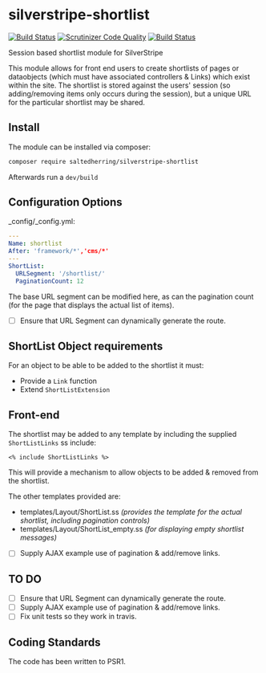 # silverstripe-shortlist

[![Build Status](https://scrutinizer-ci.com/g/salted-herring/silverstripe-shortlist/badges/build.png?b=master)](https://scrutinizer-ci.com/g/salted-herring/silverstripe-shortlist/build-status/master) [![Scrutinizer Code Quality](https://scrutinizer-ci.com/g/salted-herring/silverstripe-shortlist/badges/quality-score.png?b=master)](https://scrutinizer-ci.com/g/salted-herring/silverstripe-shortlist/?branch=master) [![Build Status](https://travis-ci.org/salted-herring/silverstripe-shortlist.svg?branch=master)](https://travis-ci.org/salted-herring/silverstripe-shortlist)

Session based shortlist module for SilverStripe

This module allows for front end users to create shortlists of pages or dataobjects (which must have associated controllers & Links) which exist within the site. The shortlist is stored against the users' session (so adding/removing items only occurs during the session), but a unique URL for the particular shortlist may be shared.

## Install

The module can be installed via composer:

```bash
composer require saltedherring/silverstripe-shortlist
```

Afterwards run a `dev/build`

## Configuration Options

_config/_config.yml:

```yaml
---
Name: shortlist
After: 'framework/*','cms/*'
---
ShortList:
  URLSegment: '/shortlist/'
  PaginationCount: 12
```

The base URL segment can be modified here, as can the pagination count (for the page that displays the actual list of items).

- [ ] Ensure that URL Segment can dynamically generate the route.


## ShortList Object requirements

For an object to be able to be added to the shortlist it must:

- Provide a `Link` function
- Extend `ShortListExtension`

## Front-end

The shortlist may be added to any template by including the supplied `ShortListLinks` ss include:

```
<% include ShortListLinks %>
```

This will provide a mechanism to allow objects to be added & removed from the shortlist.

The other templates provided are:

- templates/Layout/ShortList.ss *(provides the template for the actual shortlist, including pagination controls)*
- templates/Layout/ShortList_empty.ss *(for displaying empty shortlist messages)*

- [ ] Supply AJAX example use of pagination & add/remove links.
 
## TO DO

- [ ] Ensure that URL Segment can dynamically generate the route.
- [ ] Supply AJAX example use of pagination & add/remove links.
- [ ] Fix unit tests so they work in travis.

## Coding Standards

The code has been written to PSR1.
